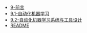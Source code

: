 - [9-前言](9-前言.md)
- [9.1-自动化机器学习](9.1-自动化机器学习.md)
- [9.2-自动化机器学习系统与工具设计](9.2-自动化机器学习系统与工具设计.md)
- [README](README.md)
